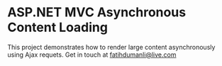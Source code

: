 # ASP.NET MVC Asynchronous Content Loading
This project demonstrates how to render large content asynchronously using Ajax requets.
Get in touch at fatihdumanli@live.com
